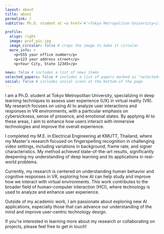 ```yaml
---
layout: about
title: about
permalink: /
subtitle: Ph.D. student at <a href='#'>Tokyo Metropolitan University</a>.

profile:
  align: right
  image: prof_pic.jpg
  image_circular: false # crops the image to make it circular
  more_info: >
    <p>555 your office number</p>
    <p>123 your address street</p>
    <p>Your City, State 12345</p>

news: false # includes a list of news items
selected_papers: false # includes a list of papers marked as "selected={true}"
social: false # includes social icons at the bottom of the page
---
```


I am a Ph.D. student at Tokyo Metropolitan University, specializing in deep learning techniques to assess user experience (UX) in virtual reality (VR). My research focuses on using AI to analyze user interactions and responses in VR environments, with a particular emphasis on cybersickness, sense of presence, and emotional states. By applying AI to these areas, I aim to enhance how users interact with immersive technologies and improve the overall experience.

I completed my M.E. in Electrical Engineering at KMUTT, Thailand, where my Master's research focused on fingerspelling recognition in challenging video settings, including variations in background, frame rate, and signer characteristics. My method achieved state-of-the-art results, significantly deepening my understanding of deep learning and its applications in real-world problems.

Currently, my research is centered on understanding human behavior and cognitive responses in VR, exploring how AI can help study and improve how we interact with virtual environments. This work contributes to the broader field of human-computer interaction (HCI), where technology is used to analyze and enhance user experience.

Outside of my academic work, I am passionate about exploring new AI applications, especially those that can advance our understanding of the mind and improve user-centric technology design.

If you're interested in learning more about my research or collaborating on projects, please feel free to get in touch!
